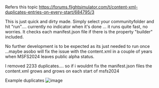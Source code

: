 Refers this topic  https://forums.flightsimulator.com/t/content-xml-duplicates-entries-on-every-start/684795/3

This is just quick and dirty made.
Simply select your communityfolder and hit "run".... currently no indicator when it's done ... it runs quite fast, no worries.
It checks each manifest.json file if there is the property "builder" included.

No further development is to be expected as its just needed to run once ...maybe asobo will fix the issue with the content.xml in a couple of years when MSFS2024 leaves public alpha status.


I removed 2233 duplicates.... so if i wouldnt fix the manifest.json files the content.xml grows and grows on each start of msfs2024  

Example duplicates
<Package name="community-29palms-airport-lgsr-santorini" active="Activated"/>
<Package name="community-29palms-airport-lgsr-santorini" active="Activated"/>
<Package name="community-29palms-airport-lgsr-santorini" active="Activated"/>
<Package name="community-29palms-airport-lgsr-santorini" active="Activated"/>
<Package name="community-29palms-airport-lgsr-santorini" active="Activated"/>
<Package name="community-29palms-airport-lgsr-santorini" active="Activated"/>
<Package name="community-a-mamudesign-powerlines" active="Activated"/>
<Package name="community-a-mamudesign-powerlines" active="Activated"/>
<Package name="community-a-mamudesign-powerlines" active="Activated"/>
<Package name="community-a-mamudesign-powerlines" active="Activated"/>
<Package name="community-a-mamudesign-powerlines" active="Activated"/>
<Package name="community-a-mamudesign-powerlines" active="Activated"/>
<Package name="community-aerosoft-airport-ebbr-brussels" active="Activated"/>
<Package name="community-aerosoft-airport-ebbr-brussels" active="Activated"/>
<Package name="community-aerosoft-airport-ebbr-brussels" active="Activated"/>
<Package name="community-aerosoft-airport-ebbr-brussels" active="Activated"/>
<Package name="community-aerosoft-airport-ebbr-brussels" active="Activated"/>
<Package name="community-aerosoft-airport-ebbr-brussels" active="Activated"/>
<Package name="community-aerosoft-airport-eddb-berlin-brandenburg" active="Activated"/>
<Package name="community-aerosoft-airport-eddb-berlin-brandenburg" active="Activated"/>
<Package name="community-aerosoft-airport-eddb-berlin-brandenburg" active="Activated"/>
<Package name="community-aerosoft-airport-eddb-berlin-brandenburg" active="Activated"/>
<Package name="community-aerosoft-airport-eddb-berlin-brandenburg" active="Activated"/>
<Package name="community-aerosoft-airport-eddb-berlin-brandenburg" active="Activated"/>
<Package name="community-aerosoft-airport-eddf-frankfurt" active="Activated"/>
<Package name="community-aerosoft-airport-eddf-frankfurt" active="Activated"/>
<Package name="community-aerosoft-airport-eddf-frankfurt" active="Activated"/>
<Package name="community-aerosoft-airport-eddf-frankfurt" active="Activated"/>
<Package name="community-aerosoft-airport-eddf-frankfurt" active="Activated"/>
<Package name="community-aerosoft-airport-eddf-frankfurt" active="Activated"/>
![image](https://github.com/user-attachments/assets/80b17418-3550-4e78-a2da-63c538167eae)
